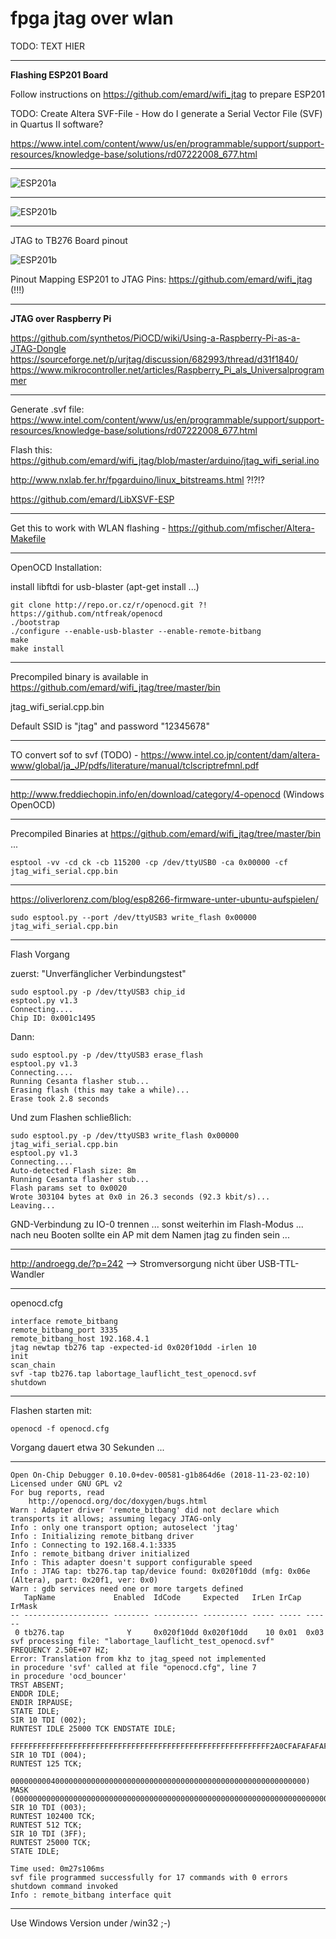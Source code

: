 # fpga jtag over wlan

TODO: TEXT HIER

---

**Flashing ESP201 Board**

Follow instructions on https://github.com/emard/wifi_jtag to prepare ESP201

TODO: Create Altera SVF-File - How do I generate a Serial Vector File (SVF) in Quartus II software? 

https://www.intel.com/content/www/us/en/programmable/support/support-resources/knowledge-base/solutions/rd07222008_677.html

---

![ESP201a](https://www.mikrocontroller.net/attachment/307865/Flashing-The-ESP8266-ESP201-Module-Board-With-TTL-UART.jpg)

---

![ESP201b](https://www.mikrocontroller.net/attachment/307864/esp8266_esp_201_module_pinout_diagram_cheat_sheet_by_adlerweb-d9iwmqp.jpg
)

---


JTAG to TB276 Board pinout

![ESP201b](https://github.com/emard/wifi_jtag/raw/master/pic/altera10pin_xilinx14pin.jpg)

Pinout Mapping ESP201 to JTAG Pins: https://github.com/emard/wifi_jtag (!!!) 

---

**JTAG over Raspberry Pi**

https://github.com/synthetos/PiOCD/wiki/Using-a-Raspberry-Pi-as-a-JTAG-Dongle
https://sourceforge.net/p/urjtag/discussion/682993/thread/d31f1840/
https://www.mikrocontroller.net/articles/Raspberry_Pi_als_Universalprogrammer

---

Generate .svf file: https://www.intel.com/content/www/us/en/programmable/support/support-resources/knowledge-base/solutions/rd07222008_677.html

Flash this: https://github.com/emard/wifi_jtag/blob/master/arduino/jtag_wifi_serial.ino

http://www.nxlab.fer.hr/fpgarduino/linux_bitstreams.html ?!?!?

https://github.com/emard/LibXSVF-ESP

---

Get this to work with WLAN flashing - https://github.com/mfischer/Altera-Makefile

---

OpenOCD Installation:

install libftdi for usb-blaster (apt-get install ...)

````
git clone http://repo.or.cz/r/openocd.git ?! https://github.com/ntfreak/openocd
./bootstrap
./configure --enable-usb-blaster --enable-remote-bitbang
make
make install
````

---

Precompiled binary is available in https://github.com/emard/wifi_jtag/tree/master/bin

jtag_wifi_serial.cpp.bin

Default SSID is "jtag" and password "12345678" 

---

TO convert sof to svf (TODO) - https://www.intel.co.jp/content/dam/altera-www/global/ja_JP/pdfs/literature/manual/tclscriptrefmnl.pdf

---

http://www.freddiechopin.info/en/download/category/4-openocd (Windows OpenOCD)

---

Precompiled Binaries at https://github.com/emard/wifi_jtag/tree/master/bin ...
```
esptool -vv -cd ck -cb 115200 -cp /dev/ttyUSB0 -ca 0x00000 -cf jtag_wifi_serial.cpp.bin
````
---

https://oliverlorenz.com/blog/esp8266-firmware-unter-ubuntu-aufspielen/

````
sudo esptool.py --port /dev/ttyUSB3 write_flash 0x00000 jtag_wifi_serial.cpp.bin
````

---

Flash Vorgang

zuerst: "Unverfänglicher Verbindungstest"

```
sudo esptool.py -p /dev/ttyUSB3 chip_id
esptool.py v1.3
Connecting....
Chip ID: 0x001c1495
```

Dann:

````
sudo esptool.py -p /dev/ttyUSB3 erase_flash 
esptool.py v1.3
Connecting....
Running Cesanta flasher stub...
Erasing flash (this may take a while)...
Erase took 2.8 seconds

````

Und zum Flashen schließlich:

````
sudo esptool.py -p /dev/ttyUSB3 write_flash 0x00000 jtag_wifi_serial.cpp.bin
esptool.py v1.3
Connecting....
Auto-detected Flash size: 8m
Running Cesanta flasher stub...
Flash params set to 0x0020
Wrote 303104 bytes at 0x0 in 26.3 seconds (92.3 kbit/s)...
Leaving...
````

GND-Verbindung zu IO-0 trennen ... sonst weiterhin im Flash-Modus ... nach neu Booten sollte ein AP mit dem Namen jtag zu finden sein ...

---

http://androegg.de/?p=242 --> Stromversorgung nicht über USB-TTL-Wandler
 
---

openocd.cfg 

```
interface remote_bitbang
remote_bitbang_port 3335
remote_bitbang_host 192.168.4.1
jtag newtap tb276 tap -expected-id 0x020f10dd -irlen 10
init
scan_chain
svf -tap tb276.tap labortage_lauflicht_test_openocd.svf
shutdown
```

---

Flashen starten mit:
```
openocd -f openocd.cfg
```
Vorgang dauert etwa 30 Sekunden ...

---
```
Open On-Chip Debugger 0.10.0+dev-00581-g1b864d6e (2018-11-23-02:10)
Licensed under GNU GPL v2
For bug reports, read
	http://openocd.org/doc/doxygen/bugs.html
Warn : Adapter driver 'remote_bitbang' did not declare which transports it allows; assuming legacy JTAG-only
Info : only one transport option; autoselect 'jtag'
Info : Initializing remote_bitbang driver
Info : Connecting to 192.168.4.1:3335
Info : remote_bitbang driver initialized
Info : This adapter doesn't support configurable speed
Info : JTAG tap: tb276.tap tap/device found: 0x020f10dd (mfg: 0x06e (Altera), part: 0x20f1, ver: 0x0)
Warn : gdb services need one or more targets defined
   TapName             Enabled  IdCode     Expected   IrLen IrCap IrMask
-- ------------------- -------- ---------- ---------- ----- ----- ------
 0 tb276.tap              Y     0x020f10dd 0x020f10dd    10 0x01  0x03
svf processing file: "labortage_lauflicht_test_openocd.svf"
FREQUENCY 2.50E+07 HZ;
Error: Translation from khz to jtag_speed not implemented
in procedure 'svf' called at file "openocd.cfg", line 7
in procedure 'ocd_bouncer'
TRST ABSENT;
ENDDR IDLE;
ENDIR IRPAUSE;
STATE IDLE;
SIR 10 TDI (002);
RUNTEST IDLE 25000 TCK ENDSTATE IDLE;
	FFFFFFFFFFFFFFFFFFFFFFFFFFFFFFFFFFFFFFFFFFFFFFFFFFFFFFFFFF2A0CFAFAFAFAFAF8F8F8F8F8F8F8F9FAFAFBFBF8F8F8FBFBF8F8F9F8F9F1F1FAF8FAFBF3F7F7F7F7F7F76AFFFFFFFFFFFFFFFFFFFFFFFFFFFFFFFFFFFFFFFFFFFFFFFFFFFFFFFFFFFFFFFFFFFFFFFFFFFFFFFFFFFFFFFFFFFFFFFFFFFFFFFFFFFF);
SIR 10 TDI (004);
RUNTEST 125 TCK;
	000000000400000000000000000000000000000000000000000000000000000000) MASK (0000000000000000000000000000000000000000000000000000000000000000000000000000000000000000000000400000000000000000000000000000000000000000000000000000000);
SIR 10 TDI (003);
RUNTEST 102400 TCK;
RUNTEST 512 TCK;
SIR 10 TDI (3FF);
RUNTEST 25000 TCK;
STATE IDLE;

Time used: 0m27s106ms 
svf file programmed successfully for 17 commands with 0 errors
shutdown command invoked
Info : remote_bitbang interface quit

```
---

Use Windows Version under /win32 ;-)
